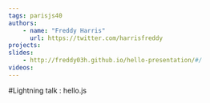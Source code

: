 ```yaml
---
tags: parisjs40
authors:
    - name: "Freddy Harris"
      url: https://twitter.com/harrisfreddy
projects:
slides:
    - http://freddy03h.github.io/hello-presentation/#/
videos:
---
```

#Lightning talk : hello.js
